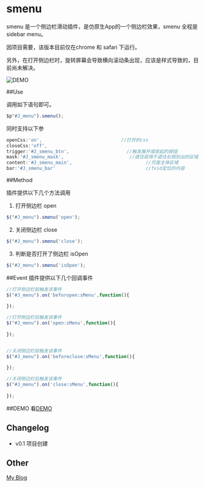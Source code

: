 smenu
=====

smenu 是一个侧边栏滑动插件，是仿原生App的一个侧边栏效果，smenu 全程是sidebar menu。

因项目需要，该版本目前仅在chrome 和 safari 下运行。

另外，在打开侧边栏时，旋转屏幕会导致横向滚动条出现，应该是样式导致的，目前尚未解决。

![DEMO](http://oos.me/smenu/demo.gif)

##Use

调用如下语句即可。
```js
$p"#J_menu").smenu();
```
同时支持以下参
```js
openCss:'on',                             //打开的css
closeCss:'off',
trigger:'#J_smenu_btn',                     //触发展开或收起的按钮
mask:'#J_smenu_mask',                        //遮住层用于遮住右侧划出的区域
content:'#J_smenu_main',                           //页面主体区域
bar:'#J_smenu_bar'                                 //fxid定位的内容
```

##Method

插件提供以下几个方法调用

1. 打开侧边栏 open
```js
$("#J_menu").smenu('open');
```

2. 关闭侧边栏 close
```js
$("#J_menu").smenu('close');
```

3. 判断是否打开了侧边栏 isOpen
```js
$("#J_menu").smenu('isOpen');
```

##Event
插件提供以下几个回调事件
```js
//打开侧边栏前触发该事件
$("#J_menu").on('beforopen:sMenu',function(){
    
});

//打开侧边栏后触发该事件
$("#J_menu").on('open:sMenu',function(){
    
});


//关闭侧边栏前触发该事件
$("#J_menu").on('beforeclose:sMenu',function(){
    
});

//关闭侧边栏后触发该事件
$("#J_menu").on('close:sMenu',function(){
    
});
```

##DEMO
看[DEMO](http://oos.me/smenu/list_all.html)

## Changelog
* v0.1 项目创建

## Other
[My Blog](http://www.ghugo.com)

